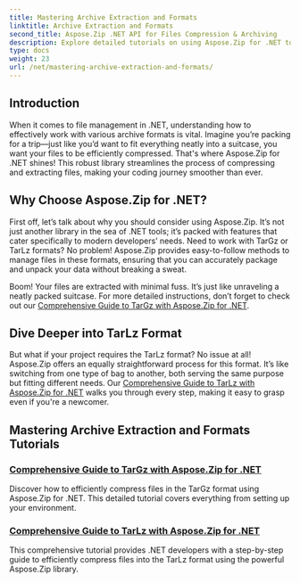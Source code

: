 ```yaml
---
title: Mastering Archive Extraction and Formats
linktitle: Archive Extraction and Formats
second_title: Aspose.Zip .NET API for Files Compression & Archiving
description: Explore detailed tutorials on using Aspose.Zip for .NET to master archive extraction and compression formats like TarGz and TarLz.
type: docs
weight: 23
url: /net/mastering-archive-extraction-and-formats/
---
```

## Introduction

When it comes to file management in .NET, understanding how to effectively work with various archive formats is vital. Imagine you’re packing for a trip—just like you’d want to fit everything neatly into a suitcase, you want your files to be efficiently compressed. That's where Aspose.Zip for .NET shines! This robust library streamlines the process of compressing and extracting files, making your coding journey smoother than ever.

## Why Choose Aspose.Zip for .NET?

First off, let’s talk about why you should consider using Aspose.Zip. It’s not just another library in the sea of .NET tools; it’s packed with features that cater specifically to modern developers’ needs. Need to work with TarGz or TarLz formats? No problem! Aspose.Zip provides easy-to-follow methods to manage files in these formats, ensuring that you can accurately package and unpack your data without breaking a sweat.

Boom! Your files are extracted with minimal fuss. It’s just like unraveling a neatly packed suitcase. For more detailed instructions, don’t forget to check out our [Comprehensive Guide to TarGz with Aspose.Zip for .NET](./comprehensive-guide-to-tar-gz/). 

## Dive Deeper into TarLz Format

But what if your project requires the TarLz format? No issue at all! Aspose.Zip offers an equally straightforward process for this format. It’s like switching from one type of bag to another, both serving the same purpose but fitting different needs. Our [Comprehensive Guide to TarLz with Aspose.Zip for .NET](./comprehensive-guide-to-tar-lz/) walks you through every step, making it easy to grasp even if you're a newcomer.

## Mastering Archive Extraction and Formats Tutorials
### [Comprehensive Guide to TarGz with Aspose.Zip for .NET](./comprehensive-guide-to-tar-gz/)
Discover how to efficiently compress files in the TarGz format using Aspose.Zip for .NET. This detailed tutorial covers everything from setting up your environment.
### [Comprehensive Guide to TarLz with Aspose.Zip for .NET](./comprehensive-guide-to-tar-lz/)
This comprehensive tutorial provides .NET developers with a step-by-step guide to efficiently compress files into the TarLz format using the powerful Aspose.Zip library.